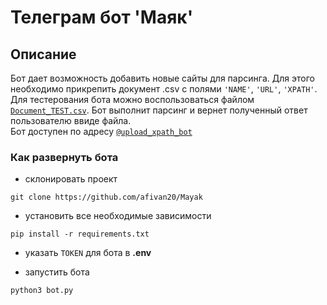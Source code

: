# Телеграм бот 'Маяк'

## Описание 
Бот дает возможность добавить новые сайты для парсинга. Для этого необходимо прикрепить документ .csv с полями `'NAME'`, `'URL'`, `'XPATH'`. Для тестерования бота можно воспользоваться файлом [`Document_TEST.csv`](https://github.com/afivan20/Mayak/blob/main/Document_TEST.csv).
Бот выполнит парсинг и вернет полученный ответ пользователю ввиде файла. <br>
Бот доступен по адресу [`@upload_xpath_bot`](https://t.me/upload_xpath_bot)

### Как развернуть бота

- склонировать проект
```
git clone https://github.com/afivan20/Mayak
```

- установить все необходимые зависимости
```
pip install -r requirements.txt
```

- указать `TOKEN` для бота в <b>.env</b>

- запустить бота
```
python3 bot.py
```





